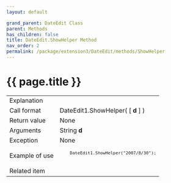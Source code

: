 ```yaml
---
layout: default

grand_parent: DateEdit Class
parent: Methods
has_children: false
title: DateEdit.ShowHelper Method
nav_order: 2
permalink: /package/extension3/DateEdit/methods/ShowHelper
---
```

# {{ page.title }}

<table>
  <tr>
    <td>Explanation</td>
    <td colspan="2"></td>
  </tr>
  <tr>
    <td>Call format</td>
    <td colspan="2">DateEdit1.ShowHelper( [ <b>d</b> ] )</td>
  </tr>
  <tr>
    <td>Return value</td>
    <td colspan="2">None</td>
  </tr>  
  <tr>
    <td>Arguments</td>
    <td>String <b>d</b></td>
    <td></td>
  </tr>
  <tr>
    <td>Exception</td>
    <td colspan="2">None</td>
  </tr>
  <tr>
    <td>Example of use</td>
    <td colspan="2"><code><pre>
    DateEdit1.ShowHelper("2007/8/30");
    </pre></code></td>
  </tr>
  <tr>
    <td>Related item</td>
    <td colspan="2"></td>
  </tr>
</table>
